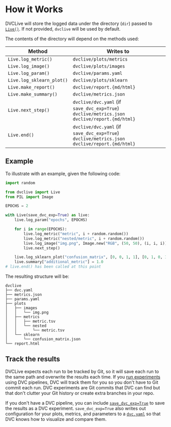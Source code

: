 # How it Works

DVCLive will store the logged data under the directory (`dir`) passed to
[`Live()`](/doc/dvclive/api-reference/live). If not provided, `dvclive` will be
used by default.

The contents of the directory will depend on the methods used:

| Method                    | Writes to                                                                                           |
| ------------------------- | --------------------------------------------------------------------------------------------------- |
| `Live.log_metric()`       | `dvclive/plots/metrics`                                                                             |
| `Live.log_image()`        | `dvclive/plots/images`                                                                              |
| `Live.log_param()`        | `dvclive/params.yaml`                                                                               |
| `Live.log_sklearn_plot()` | `dvclive/plots/sklearn`                                                                             |
| `Live.make_report()`      | `dvclive/report.{md/html}`                                                                          |
| `Live.make_summary()`     | `dvclive/metrics.json`                                                                              |
| `Live.next_step()`        | `dvclive/dvc.yaml` (if `save_dvc_exp=True`)<br>`dvclive/metrics.json`<br>`dvclive/report.{md/html}` |
| `Live.end()`              | `dvclive/dvc.yaml` (if `save_dvc_exp=True`)<br>`dvclive/metrics.json`<br>`dvclive/report.{md/html}` |

## Example

To illustrate with an example, given the following code:

```python
import random

from dvclive import Live
from PIL import Image

EPOCHS = 2

with Live(save_dvc_exp=True) as live:
    live.log_param("epochs", EPOCHS)

    for i in range(EPOCHS):
        live.log_metric("metric", i + random.random())
        live.log_metric("nested/metric", i + random.random())
        live.log_image("img.png", Image.new("RGB", (50, 50), (i, i, i)))
        live.next_step()

    live.log_sklearn_plot("confusion_matrix", [0, 0, 1, 1], [0, 1, 0, 1])
    live.summary["additional_metric"] = 1.0
# live.end() has been called at this point
```

The resulting structure will be:

```
dvclive
├── dvc.yaml
├── metrics.json
├── params.yaml
├── plots
│   ├── images
│   │   └── img.png
│   ├── metrics
│   │   ├── metric.tsv
│   │   └── nested
│   │       └── metric.tsv
│   └── sklearn
│       └── confusion_matrix.json
└── report.html
```

## Track the results

DVCLive expects each run to be tracked by Git, so it will save each run to the
same path and overwrite the results each time. If you
[run experiments](/doc/user-guide/experiment-management/running-experiments)
using DVC <abbr>pipelines</abbr>, DVC will track them for you so you don't have
to Git commit each run. <abbr>DVC experiments</abbr> are Git commits that DVC
can find but that don't clutter your Git history or create extra branches in
your repo.

If you don't have a DVC pipeline, you can include
[`save_dvc_exp=True`](/doc/dvclive/api-reference/live#parameters) to save the
results as a DVC experiment. `save_dvc_exp=True` also writes out configuration
for your plots, metrics, and parameters to a
[`dvc.yaml`](/doc/user-guide/project-structure/dvcyaml-files) so that DVC knows
how to visualize and compare them.
